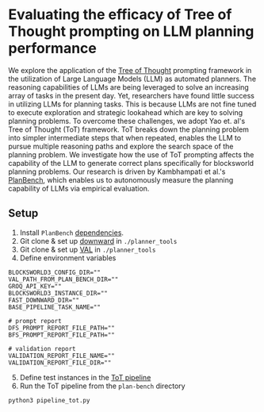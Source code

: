 # Evaluating the efficacy of Tree of Thought prompting on LLM planning performance

We explore the application of the [Tree of Thought](https://arxiv.org/abs/2305.10601) prompting framework in the utilization of Large Language Models (LLM) as automated planners. The reasoning capabilities of LLMs are being leveraged to solve an increasing array of tasks in the present day. Yet, researchers have found little success in utilizing LLMs for planning tasks. This is because LLMs are not fine tuned to execute exploration and strategic lookahead which are key to solving planning problems. To overcome these challenges, we adopt Yao et. al's Tree of Thought (ToT) framework. ToT breaks down the planning problem into simpler intermediate steps that when repeated, enables the LLM to pursue multiple reasoning paths and explore the search space of the planning problem. We investigate how the use of ToT prompting affects the capability of the LLM to generate correct plans specifically for blocksworld planning problems. Our research is driven by Kambhampati et al.'s [PlanBench](https://arxiv.org/abs/2206.10498), which enables us to autonomously measure the planning capability of LLMs via empirical evaluation.

## Setup

1. Install `PlanBench` [dependencies](./plan-bench/README.md).
2. Git clone & set up [downward](https://github.com/aibasel/downward/blob/main/BUILD.md) in `./planner_tools`
3. Git clone & set up [VAL](https://github.com/KCL-Planning/VAL) in `./planner_tools`
4. Define environment variables

```
BLOCKSWORLD3_CONFIG_DIR=""
VAL_PATH_FROM_PLAN_BENCH_DIR=""
GROQ_API_KEY=""
BLOCKSWORLD3_INSTANCE_DIR=""
FAST_DOWNWARD_DIR=""
BASE_PIPELINE_TASK_NAME=""

# prompt report
DFS_PROMPT_REPORT_FILE_PATH=""
BFS_PROMPT_REPORT_FILE_PATH=""

# validation report
VALIDATION_REPORT_FILE_NAME=""
VALIDATION_REPORT_FILE_DIR=""
```

5. Define test instances in the [ToT pipeline](./plan-bench/pipeline_tot.py)
6. Run the ToT pipeline from the `plan-bench` directory

```sh
python3 pipeline_tot.py
```
